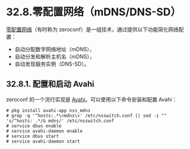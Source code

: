 # 32.8.零配置网络（mDNS/DNS-SD）

[零配置网络](https://en.wikipedia.org/wiki/Zero-configuration_networking)（有时称为 zeroconf）是一组技术，通过提供以下功能简化网络配置：

* 自动分配数字网络地址（mDNS），
* 自动分发和解析主机名（mDNS），
* 自动发现服务实例（DNS-SD）。

## 32.8.1. 配置和启动 Avahi

zeroconf 的一个流行实现是 [Avahi](https://avahi.org/)。可以使用以下命令安装和配置 Avahi：

```
# pkg install avahi-app nss_mdns
# grep -q '^hosts:.*\<mdns\>' /etc/nsswitch.conf || sed -i "" 's/^hosts: .*/& mdns/' /etc/nsswitch.conf
# service dbus enable
# service avahi-daemon enable
# service dbus start
# service avahi-daemon start
```
